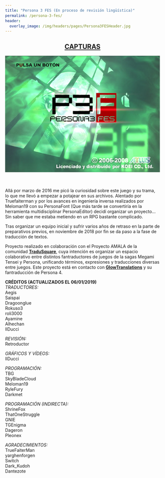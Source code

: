 ```yaml
---
title: "Persona 3 FES (En proceso de revisión lingüística)"
permalink: /persona-3-fes/
header:
  overlay_image: /img/headers/pages/Persona3FESHeader.jpg
---
```

<h2 style="text-align: center;"><strong><a href="/persona-3-fes/capturas/">CAPTURAS</a></strong></h2>

<p style="text-align: center;"><img src="/img/2019/01/Persona3FESStart.jpg" /></p><br>
<br>
Allá por marzo de 2016 me picó la curiosidad sobre este juego y su trama, lo que me llevó a empezar 
a potajear en sus archivos. Alentado por Truefaiterman y por los avances en ingeniería inversa realizados 
por Meloman19 con su PersonaFont (Que más tarde se convertiría en la herramienta multidisciplinar PersonaEditor) 
decidí organizar un proyecto... Sin saber que me estaba metiendo en un RPG bastante complicado.

Tras organizar un equipo inicial y sufrir varios años de retraso en la parte de preparativos previos, en noviembre 
de 2018 por fin se da paso a la fase de traducción de textos.

Proyecto realizado en colaboración con el Proyecto AMALA de la comunidad **[TraduSquare](https://tradusquare.es/)**, 
cuya intención es organizar un espacio colaborativo entre distintos fantraductores de juegos de la sagas Megami Tensei 
y Persona, unificando términos, expresiones y traducciones diversas entre juegos. Este proyecto está en contacto 
con **[GlowTranslations](https://glowtranslations.tk/)** y su fantraducción de Persona 4.

**CRÉDITOS (ACTUALIZADOS EL 06/01/2019)**  
*TRADUCTORES:*  
Aegis  
Saispai  
Dragoonglue  
Rokuso3  
roli3000  
Ayamine  
Alhechan  
IlDucci

*REVISIÓN:*  
Retroductor

*GRÁFICOS Y VÍDEOS:*  
IlDucci

*PROGRAMACIÓN:*  
TBG  
SkyBladeCloud  
Meloman19  
RyleFury  
Darkmet

*PROGRAMACIÓN (INDIRECTA):*  
ShrineFox  
ThatOneStruggle  
GNIE  
TGEnigma  
Dageron  
Pleonex  

*AGRADECIMIENTOS:*  
TrueFaiterMan  
yarghenforgen  
Switch  
Dark_Kudoh  
Dantezote  